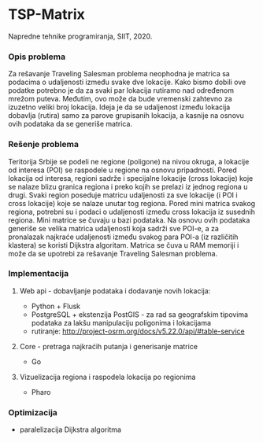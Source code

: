 # TSP-Matrix
Napredne tehnike programiranja, SIIT, 2020.

### Opis problema
Za rešavanje Traveling Salesman problema neophodna je matrica sa podacima o udaljenosti između svake dve lokacije. 
Kako bismo dobili ove podatke potrebno je da za svaki par lokacija rutiramo nad određenom mrežom puteva. Međutim, 
ovo može da bude vremenski zahtevno za izuzetno veliki broj lokacija. Ideja je da se udaljenost između lokacija dobavlja 
(rutira) samo za parove grupisanih lokacija, a kasnije na osnovu ovih podataka da se generiše matrica.

### Rešenje problema
Teritorija Srbije se podeli ne regione (poligone) na nivou okruga, a lokacije od interesa (POI) se raspodele u regione 
na osnovu pripadnosti. Pored lokacija od interesa, regioni sadrže i specijalne lokacije (cross lokacije) koje se nalaze blizu 
granica regiona i preko kojih se prelazi iz jednog regiona u drugi.
Svaki region poseduje matricu udaljenosti za sve lokacije (i POI i cross lokacije) koje se nalaze unutar tog regiona. Pored 
mini matrica svakog regiona, potrebni su i podaci o udaljenosti između cross lokacija iz susednih regiona. Mini matrice se 
čuvaju u bazi podataka.
Na osnovu ovih podataka generiše se velika matrica udaljenosti koja sadrži sve POI-e, a za pronalazak najkraće udaljenosti 
između svakog para POI-a (iz različitih klastera) se koristi Dijkstra algoritam. Matrica se čuva u RAM memoriji i može da se
upotrebi za rešavanje Traveling Salesman problema.

### Implementacija
1. Web api - dobavljanje podataka i dodavanje novih lokacija:
   - Python + Flusk
   - PostgreSQL + ekstenzija PostGIS - za rad sa geografskim tipovima podataka za lakšu manipulaciju poligonima i lokacijama
   - rutiranje: http://project-osrm.org/docs/v5.22.0/api/#table-service

2. Core - pretraga najkraćih putanja i generisanje matrice
   - Go 

3. Vizuelizacija regiona i raspodela lokacija po regionima
   - Pharo

### Optimizacija
- paralelizacija Dijkstra algoritma 

